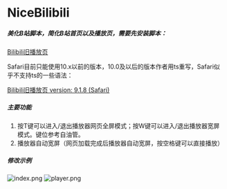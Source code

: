 # NiceBilibili

##### 美化B站脚本，简化B站首页以及播放页，需要先安装脚本：

[Bilibili旧播放页](https://greasyfork.org/zh-CN/scripts/394296-bilibili-旧播放页ffffffffffffffff) 

Safari目前只能使用10.x以前的版本，10.0及以后的版本作者用ts重写，Safari似乎不支持ts的一些语法：

[Bilibili旧播放页 version: 9.1.8 (Safari)](https://greasyfork.org/zh-CN/scripts/394296-bilibili-旧播放页?version=1111478) 
##### 主要功能
1. 按T键可以进入/退出播放器网页全屏模式；按W键可以进入/退出播放器宽屏模式。键位参考自油管。
2. 播放器自动宽屏（网页加载完成后播放器自动宽屏，按空格键可以直接播放）

##### 修改示例

![index.png](https://f005.backblazeb2.com/file/img-forWeb/uPic/2023-11-30at4.27.46PM.png) 
![player.png](https://f005.backblazeb2.com/file/img-forWeb/uPic/2023-11-30.png) 
